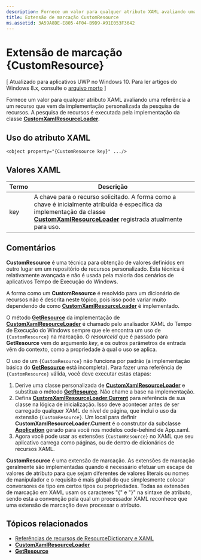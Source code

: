 ```yaml
---
description: Fornece um valor para qualquer atributo XAML avaliando uma referência a um recurso que vem da implementação personalizada da pesquisa de recursos. A pesquisa de recursos é executada pela implementação da classe CustomXamlResourceLoader.
title: Extensão de marcação CustomResource
ms.assetid: 3A59A8DE-E805-4F04-B9D9-A91E053F3642
---
```


# Extensão de marcação {CustomResource}

\[ Atualizado para aplicativos UWP no Windows 10. Para ler artigos do Windows 8.x, consulte o [arquivo morto](http://go.microsoft.com/fwlink/p/?linkid=619132) \]

Fornece um valor para qualquer atributo XAML avaliando uma referência a um recurso que vem da implementação personalizada da pesquisa de recursos. A pesquisa de recursos é executada pela implementação da classe [**CustomXamlResourceLoader**](https://msdn.microsoft.com/library/windows/apps/br243327).

## Uso do atributo XAML

``` syntax
<object property="{CustomResource key}" .../>
```

## Valores XAML

| Termo | Descrição |
|------|-------------|
| key | A chave para o recurso solicitado. A forma como a chave é inicialmente atribuída é específica da implementação da classe [**CustomXamlResourceLoader**](https://msdn.microsoft.com/library/windows/apps/br243327) registrada atualmente para uso. |

## Comentários

**CustomResource** é uma técnica para obtenção de valores definidos em outro lugar em um repositório de recursos personalizado. Esta técnica é relativamente avançada e não é usada pela maioria dos cenários de aplicativos Tempo de Execução do Windows.

A forma como um **CustomResource** é resolvido para um dicionário de recursos não é descrita neste tópico, pois isso pode variar muito dependendo de como [**CustomXamlResourceLoader**](https://msdn.microsoft.com/library/windows/apps/br243327) é implementado.

O método [**GetResource**](https://msdn.microsoft.com/library/windows/apps/br243340) da implementação de [**CustomXamlResourceLoader**](https://msdn.microsoft.com/library/windows/apps/br243327) é chamado pelo analisador XAML do Tempo de Execução do Windows sempre que ele encontra um uso de `{CustomResource}` na marcação. O *resourceId* que é passado para **GetResource** vem do argumento *key*, e os outros parâmetros de entrada vêm do contexto, como a propriedade à qual o uso se aplica.

O uso de um `{CustomResource}` não funciona por padrão (a implementação básica do [**GetResource**](https://msdn.microsoft.com/library/windows/apps/br243340) está incompleta). Para fazer uma referência de `{CustomResource}` válida, você deve executar estas etapas:

1.  Derive uma classe personalizada de [**CustomXamlResourceLoader**](https://msdn.microsoft.com/library/windows/apps/br243327) e substitua o método [**GetResource**](https://msdn.microsoft.com/library/windows/apps/br243340). Não chame a base na implementação.
2.  Defina [**CustomXamlResourceLoader.Current**](https://msdn.microsoft.com/library/windows/apps/br243328) para referência de sua classe na lógica de inicialização. Isso deve acontecer antes de ser carregado qualquer XAML de nível de página, que inclui o uso da extensão `{CustomResource}`. Um local para definir **CustomXamlResourceLoader.Current** é o construtor da subclasse [**Application**](https://msdn.microsoft.com/library/windows/apps/br242324) gerado para você nos modelos code-behind de App.xaml.
3.  Agora você pode usar as extensões `{CustomResource}` no XAML que seu aplicativo carrega como páginas, ou de dentro de dicionários de recursos XAML.

**CustomResource** é uma extensão de marcação. As extensões de marcação geralmente são implementadas quando é necessário efetuar um escape de valores de atributo para que sejam diferentes de valores literais ou nomes de manipulador e o requisito é mais global do que simplesmente colocar conversores de tipo em certos tipos ou propriedades. Todas as extensões de marcação em XAML usam os caracteres "\{" e "\}" na sintaxe de atributo, sendo esta a convenção pela qual um processador XAML reconhece que uma extensão de marcação deve processar o atributo.

## Tópicos relacionados

* [Referências de recursos de ResourceDictionary e XAML](https://msdn.microsoft.com/library/windows/apps/mt187273)
* [**CustomXamlResourceLoader**](https://msdn.microsoft.com/library/windows/apps/br243327)
* [**GetResource**](https://msdn.microsoft.com/library/windows/apps/br243340)



<!--HONumber=Mar16_HO1-->


